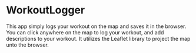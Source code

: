 # WorkoutLogger

This app simply logs your workout on the map and saves it in the browser. You can click anywhere on the map to log your workout, and add descriptions to your workout. It utilizes the Leaflet library to project the map unto the browser.
